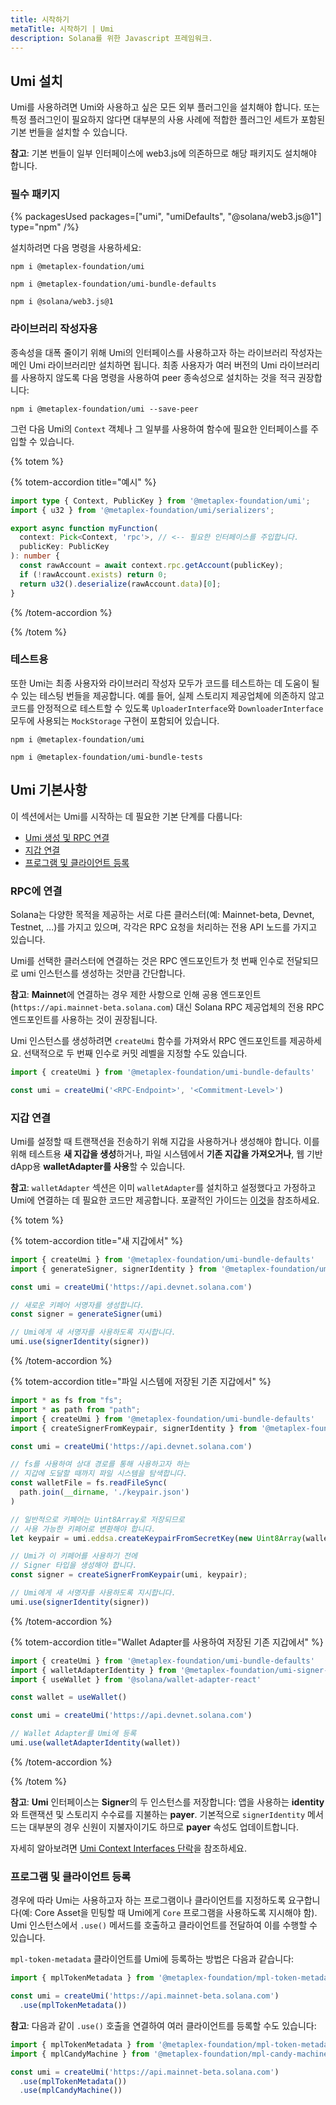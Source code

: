 ```yaml
---
title: 시작하기
metaTitle: 시작하기 | Umi
description: Solana를 위한 Javascript 프레임워크.
---
```


## Umi 설치

Umi를 사용하려면 Umi와 사용하고 싶은 모든 외부 플러그인을 설치해야 합니다. 또는 특정 플러그인이 필요하지 않다면 대부분의 사용 사례에 적합한 플러그인 세트가 포함된 기본 번들을 설치할 수 있습니다.

**참고**: 기본 번들이 일부 인터페이스에 web3.js에 의존하므로 해당 패키지도 설치해야 합니다.

### 필수 패키지

{% packagesUsed packages=["umi", "umiDefaults", "@solana/web3.js@1"] type="npm" /%}

설치하려면 다음 명령을 사용하세요:

```
npm i @metaplex-foundation/umi
```

```
npm i @metaplex-foundation/umi-bundle-defaults
```

```
npm i @solana/web3.js@1
```

### 라이브러리 작성자용

종속성을 대폭 줄이기 위해 Umi의 인터페이스를 사용하고자 하는 라이브러리 작성자는 메인 Umi 라이브러리만 설치하면 됩니다. 최종 사용자가 여러 버전의 Umi 라이브러리를 사용하지 않도록 다음 명령을 사용하여 peer 종속성으로 설치하는 것을 적극 권장합니다:

```
npm i @metaplex-foundation/umi --save-peer
```

그런 다음 Umi의 `Context` 객체나 그 일부를 사용하여 함수에 필요한 인터페이스를 주입할 수 있습니다.

{% totem %}

{% totem-accordion title="예시" %}

```ts
import type { Context, PublicKey } from '@metaplex-foundation/umi';
import { u32 } from '@metaplex-foundation/umi/serializers';

export async function myFunction(
  context: Pick<Context, 'rpc'>, // <-- 필요한 인터페이스를 주입합니다.
  publicKey: PublicKey
): number {
  const rawAccount = await context.rpc.getAccount(publicKey);
  if (!rawAccount.exists) return 0;
  return u32().deserialize(rawAccount.data)[0];
}
```

{% /totem-accordion %}

{% /totem %}

### 테스트용

또한 Umi는 최종 사용자와 라이브러리 작성자 모두가 코드를 테스트하는 데 도움이 될 수 있는 테스팅 번들을 제공합니다. 예를 들어, 실제 스토리지 제공업체에 의존하지 않고 코드를 안정적으로 테스트할 수 있도록 `UploaderInterface`와 `DownloaderInterface` 모두에 사용되는 `MockStorage` 구현이 포함되어 있습니다.

```
npm i @metaplex-foundation/umi
```

```
npm i @metaplex-foundation/umi-bundle-tests
```

## Umi 기본사항

이 섹션에서는 Umi를 시작하는 데 필요한 기본 단계를 다룹니다:
- [Umi 생성 및 RPC 연결](/umi/getting-started#connecting-to-an-rpc)
- [지갑 연결](/umi/getting-started#connecting-a-wallet)
- [프로그램 및 클라이언트 등록](/umi/getting-started#registering-programs-and-clients)

### RPC에 연결

Solana는 다양한 목적을 제공하는 서로 다른 클러스터(예: Mainnet-beta, Devnet, Testnet, ...)를 가지고 있으며, 각각은 RPC 요청을 처리하는 전용 API 노드를 가지고 있습니다.

Umi를 선택한 클러스터에 연결하는 것은 RPC 엔드포인트가 첫 번째 인수로 전달되므로 umi 인스턴스를 생성하는 것만큼 간단합니다.

**참고**: **Mainnet**에 연결하는 경우 제한 사항으로 인해 공용 엔드포인트(`https://api.mainnet-beta.solana.com`) 대신 Solana RPC 제공업체의 전용 RPC 엔드포인트를 사용하는 것이 권장됩니다.

Umi 인스턴스를 생성하려면 `createUmi` 함수를 가져와서 RPC 엔드포인트를 제공하세요. 선택적으로 두 번째 인수로 커밋 레벨을 지정할 수도 있습니다.

```ts
import { createUmi } from '@metaplex-foundation/umi-bundle-defaults'

const umi = createUmi('<RPC-Endpoint>', '<Commitment-Level>')
```

### 지갑 연결

Umi를 설정할 때 트랜잭션을 전송하기 위해 지갑을 사용하거나 생성해야 합니다. 이를 위해 테스트용 **새 지갑을 생성**하거나, 파일 시스템에서 **기존 지갑을 가져오거나**, 웹 기반 dApp용 **walletAdapter를 사용**할 수 있습니다.

**참고**: `walletAdapter` 섹션은 이미 `walletAdapter`를 설치하고 설정했다고 가정하고 Umi에 연결하는 데 필요한 코드만 제공합니다. 포괄적인 가이드는 [이것](https://github.com/anza-xyz/wallet-adapter/blob/master/APP.md)을 참조하세요.

{% totem %}

{% totem-accordion title="새 지갑에서" %}

```ts
import { createUmi } from '@metaplex-foundation/umi-bundle-defaults'
import { generateSigner, signerIdentity } from '@metaplex-foundation/umi'

const umi = createUmi('https://api.devnet.solana.com')

// 새로운 키페어 서명자를 생성합니다.
const signer = generateSigner(umi)

// Umi에게 새 서명자를 사용하도록 지시합니다.
umi.use(signerIdentity(signer))
```

{% /totem-accordion %}

{% totem-accordion title="파일 시스템에 저장된 기존 지갑에서" %}

```ts
import * as fs from "fs";
import * as path from "path";
import { createUmi } from '@metaplex-foundation/umi-bundle-defaults'
import { createSignerFromKeypair, signerIdentity } from '@metaplex-foundation/umi'

const umi = createUmi('https://api.devnet.solana.com')

// fs를 사용하여 상대 경로를 통해 사용하고자 하는
// 지갑에 도달할 때까지 파일 시스템을 탐색합니다.
const walletFile = fs.readFileSync(
  path.join(__dirname, './keypair.json')
)

// 일반적으로 키페어는 Uint8Array로 저장되므로
// 사용 가능한 키페어로 변환해야 합니다.
let keypair = umi.eddsa.createKeypairFromSecretKey(new Uint8Array(walletFile));

// Umi가 이 키페어를 사용하기 전에
// Signer 타입을 생성해야 합니다.
const signer = createSignerFromKeypair(umi, keypair);

// Umi에게 새 서명자를 사용하도록 지시합니다.
umi.use(signerIdentity(signer))
```

{% /totem-accordion %}

{% totem-accordion title="Wallet Adapter를 사용하여 저장된 기존 지갑에서" %}

```ts
import { createUmi } from '@metaplex-foundation/umi-bundle-defaults'
import { walletAdapterIdentity } from '@metaplex-foundation/umi-signer-wallet-adapters'
import { useWallet } from '@solana/wallet-adapter-react'

const wallet = useWallet()

const umi = createUmi('https://api.devnet.solana.com')

// Wallet Adapter를 Umi에 등록
umi.use(walletAdapterIdentity(wallet))
```

{% /totem-accordion %}

{% /totem %}

**참고**: **Umi** 인터페이스는 **Signer**의 두 인스턴스를 저장합니다: 앱을 사용하는 **identity**와 트랜잭션 및 스토리지 수수료를 지불하는 **payer**. 기본적으로 `signerIdentity` 메서드는 대부분의 경우 신원이 지불자이기도 하므로 **payer** 속성도 업데이트합니다.

자세히 알아보려면 [Umi Context Interfaces 단락](/umi/interfaces#the-context-interface)을 참조하세요.

### 프로그램 및 클라이언트 등록

경우에 따라 Umi는 사용하고자 하는 프로그램이나 클라이언트를 지정하도록 요구합니다(예: Core Asset을 민팅할 때 Umi에게 `Core` 프로그램을 사용하도록 지시해야 함). Umi 인스턴스에서 `.use()` 메서드를 호출하고 클라이언트를 전달하여 이를 수행할 수 있습니다.

`mpl-token-metadata` 클라이언트를 Umi에 등록하는 방법은 다음과 같습니다:

```ts
import { mplTokenMetadata } from '@metaplex-foundation/mpl-token-metadata'

const umi = createUmi('https://api.mainnet-beta.solana.com')
  .use(mplTokenMetadata())
```

**참고**: 다음과 같이 `.use()` 호출을 연결하여 여러 클라이언트를 등록할 수도 있습니다:

```ts
import { mplTokenMetadata } from '@metaplex-foundation/mpl-token-metadata'
import { mplCandyMachine } from '@metaplex-foundation/mpl-candy-machine'

const umi = createUmi('https://api.mainnet-beta.solana.com')
  .use(mplTokenMetadata())
  .use(mplCandyMachine())
```